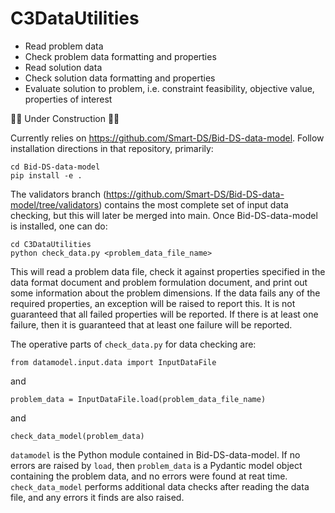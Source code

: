 # C3DataUtilities

* Read problem data
* Check problem data formatting and properties
* Read solution data
* Check solution data formatting and properties
* Evaluate solution to problem, i.e. constraint feasibility, objective value, properties of interest

🚧🚧 Under Construction 🚧🚧

Currently relies on https://github.com/Smart-DS/Bid-DS-data-model. Follow installation directions in that repository, primarily:

```
cd Bid-DS-data-model
pip install -e .
```

The validators branch (https://github.com/Smart-DS/Bid-DS-data-model/tree/validators) contains the most complete set of input data checking, but this will later be merged into main. Once Bid-DS-data-model is installed, one can do:

```
cd C3DataUtilities
python check_data.py <problem_data_file_name>
```

This will read a problem data file, check it against properties specified in the data format document and problem formulation document, and print out some information about the problem dimensions. If the data fails any of the required properties, an exception will be raised to report this. It is not guaranteed that all failed properties will be reported. If there is at least one failure, then it is guaranteed that at least one failure will be reported.

The operative parts of ```check_data.py``` for data checking are:

```
from datamodel.input.data import InputDataFile
```

and

```
problem_data = InputDataFile.load(problem_data_file_name)
```

and

```
check_data_model(problem_data)
```

```datamodel``` is the Python module contained in Bid-DS-data-model. If no errors are raised by ```load```, then ```problem_data``` is a Pydantic model object containing the problem data, and no errors were found at reat time. ```check_data_model``` performs additional data checks after reading the data file, and any errors it finds are also raised.
